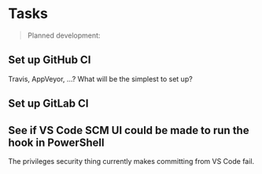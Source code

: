 # Tasks

> Planned development:

## Set up GitHub CI

Travis, AppVeyor, …? What will be the simplest to set up?

## Set up GitLab CI

## See if VS Code SCM UI could be made to run the hook in PowerShell

The privileges security thing currently makes committing from VS Code fail.
